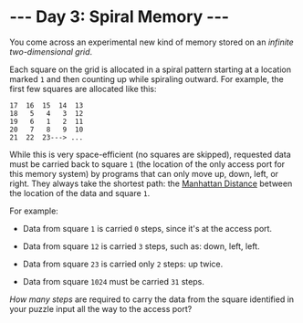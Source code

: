 # --- Day 3: Spiral Memory ---

You come across an experimental new kind of memory stored on an *infinite two-dimensional grid*.

Each square on the grid is allocated in a spiral pattern starting at a location marked `1` and then counting up while spiraling outward. For example, the first few squares are allocated like this:

```
17  16  15  14  13
18   5   4   3  12
19   6   1   2  11
20   7   8   9  10
21  22  23---> ...

```

While this is very space-efficient (no squares are skipped), requested data must be carried back to square `1` (the location of the only access port for this memory system) by programs that can only move up, down, left, or right. They always take the shortest path: the [Manhattan Distance](https://en.wikipedia.org/wiki/Taxicab_geometry) between the location of the data and square `1`.

For example:


 - Data from square `1` is carried `0` steps, since it's at the access port.

 - Data from square `12` is carried `3` steps, such as: down, left, left.

 - Data from square `23` is carried only `2` steps: up twice.

 - Data from square `1024` must be carried `31` steps.


*How many steps* are required to carry the data from the square identified in your puzzle input all the way to the access port?

